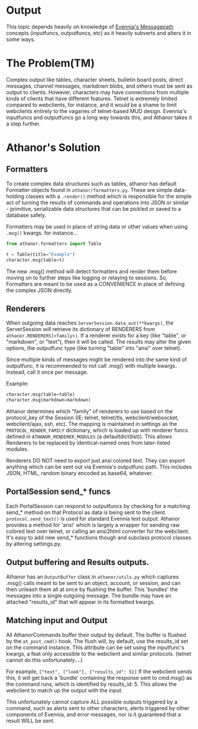 # Output
This topic depends heavily on knowledge of [Evennia's Messagepath](https://www.evennia.com/docs/latest/Concepts/Messagepath.html) concepts (inputfuncs, outputfuncs, etc) as it heavily subverts and alters it in some ways.

# The Problem(TM)
Complex output like tables, character sheets, bulletin board posts, direct messages, channel messages, markdown blobs, and others must be sent as output to clients. However, characters may have connections from multiple kinds of clients that have different features. Telnet is extremely limited compared to webclients, for instance, and it would be a shame to limit webclients entirely to the vagaries of telnet-based MUD design. Evennia's inputfuncs and outputfuncs go a long way towards this, and Athanor takes it a step further.

# Athanor's Solution

## Formatters
To create complex data structures such as tables, athanor has default Formatter objects found in `athanor/formatters.py`. These are simple data-holding classes with a `.render()` method which is responsible for the simple act of turning the results of commands and operations into JSON or similar - primitive, serializable data structures that can be pickled or saved to a database safely.

Formatters may be used in place of string data or other values when using `.msg()` kwargs. for instance...

```python
from athanor.formatters import Table

t = Table(title="Example")
character.msg(table=t)
```

The new .msg() method will detect formatters and render them before moving on to further steps like logging or relaying to sessions. So, Formatters are meant to be used as a CONVENIENCE in place of defining the complex JSON directly.

## Renderers
When outgoing data reaches `ServerSession.data_out(**kwargs)`, the ServerSession will retrieve its dictionary of RENDERERS from `athanor.RENDERERS[<family>]`. If a renderer exists for a key (like "table", or "markdown", or "text"), then it will be called. The results may alter the given options, the outputfunc type (like turning "table" into "ansi" over telnet).

Since multiple kinds of messages might be rendered into the same kind of outputfunc, it is recommended to not call .msg() with multiple kwargs. Instead, call it once per message.

Example:
```python
character.msg(table=table)
character.msg(markdown=markdown)
```

Athanor determines which "family" of renderers to use based on the protocol_key of the Session (IE: telnet, telnet/tls, webclient/websocket, webclient/ajax, ssh, etc). The mapping is maintained in settings as the `PROTOCOL_RENDER_FAMILY` dictionary, which is loaded up with renderer funcs defined in `ATHANOR_RENDERER_MODULES` (a defaultdict(list)). This allows Renderers to be replaced by identical-named ones from later-listed modules.

Renderers DO NOT need to export just ansi colored text. They can export anything which can be sent out via Evennia's outputfunc path. This includes JSON, HTML, random binary encoded as base64, whatever.

## PortalSession send_* funcs
Each PortalSession can respond to outputfuncs by checking for a matching send_* method on that Protocol as data is being sent to the client. `protocol.send_text()` is used for standard Evennia text output. Athanor provides a method for 'ansi' which is largely a wrapper for sending raw colored text over telnet, or calling an ansi2html converter for the webclient. It's easy to add new send_* functions though and subclass protocol classes by altering settings.py.

## Output buffering and Results outputs.
Athanor has an `OutputBuffer` class in `athanor/utils.py` which captures .msg() calls meant to be sent to an object, account, or session, and can then unleash them all at once by flushing the buffer. This 'bundles' the messages into a single outgoing message. The bundle may have an attached "results_id" that will appear in its formatted kwargs.

## Matching input and Output
All AthanorCommands buffer their output by default. The buffer is flushed by the `at_post_cmd()` hook. The flush will, by default, use the results_id set on the command instance. This attribute can be set using the inputfunc's kwargs, a feat only accessible to the webclient and similar protocols. (telnet cannot do this unfortunately....)

For example,
`["text", ["look"], {"results_id": 5}]`
If the webclient sends this, it will get back a 'bundle' containing the response sent to cmd.msg() as the command runs, which is identified by results_id: 5. This allows the webclient to match up the output with the input.

This unfortunately cannot capture ALL possible outputs triggered by a command, such as alerts sent to other characters, alerts triggered by other components of Evennia, and error messages, nor is it guaranteed that a result WILL be sent.